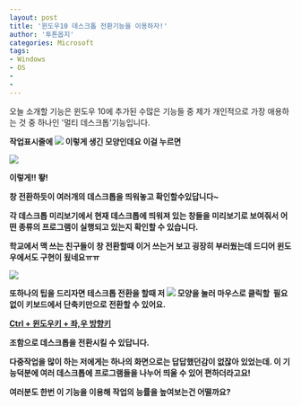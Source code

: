 ```yaml
---
layout: post
title: '윈도우10 데스크톱 전환기능을 이용하자!'
author: '투톤옵지'
categories: Microsoft
tags:
- Windows
- OS
-
- 
---
```



<script> location.href='https://cafe.naver.com/develoid/555855' ; </script>

<p>오늘 소개할 기능은 윈도우 10에 추가된 수많은 기능들 중 제가 개인적으로 가장 애용하는&nbsp;것 중 하나인 '멀티 데스크톱'기능입니다.</p><p><b></p><p>작업표시줄에 <img src="https://dthumb-phinf.pstatic.net/?src=%22http%3A%2F%2Fblogfiles.naver.net%2F20150808_113%2Fkygha7205_1439014104404UXuxv_PNG%2Fdddd.PNG%22&amp;type=cafe_wa740">&nbsp;이렇게 생긴 모양인데요 이걸 누르면</p><p><img src="https://dthumb-phinf.pstatic.net/?src=%22http%3A%2F%2Fblogfiles.naver.net%2F20150808_171%2Fkygha7205_1439014128508cYAq0_PNG%2F%25BD%25BA%25C5%25A9%25B8%25B0%25BC%25A6%252810%2529.png%22&amp;type=cafe_wa740"></p><p><b></p><p>이렇게!! 뙇!</p><p><b></p><p>창 전환하듯이 여러개의 데스크톱을 띄워놓고 확인할수있답니다~</p><p>각 데스크톱 미리보기에서 현재 데스크톱에 띄워져 있는 창들을 미리보기로 보여줘서 어떤 종류의 프로그램이 실행되고 있는지 확인할 수 있습니다.</p><p>학교에서&nbsp;맥 쓰는 친구들이 창 전환할때 이거 쓰는거 보고 굉장히 부러웠는데 드디어 윈도우에서도 구현이 됬네요ㅠㅠ</p><p><img src="https://dthumb-phinf.pstatic.net/?src=%22http%3A%2F%2Fblogimgs.naver.net%2Fsticker%2Fpc%2Fmoon_and_james%2Foriginal%2F20.png%22&amp;type=cafe_wa740"></p><p><b></p><p><b></p><p>또하나의 팁을 드리자면 테스크톱 전환을 할때 저 <img src="https://dthumb-phinf.pstatic.net/?src=%22http%3A%2F%2Fblogfiles.naver.net%2F20150808_19%2Fkygha7205_1439014502053BLdI0_PNG%2Fdddd.PNG%22&amp;type=cafe_wa740">&nbsp;모양을&nbsp;눌러 마우스로 클릭할 &nbsp;필요 없이 키보드에서 단축키만으로 전환할 수 있어요.</p><p><b></p><p><b><u>Ctrl + 윈도우키 + 좌,우 방향키</u></b></p><p><b></p><p>조함으로 데스크톱을 전환시킬 수 있답니다.</p><p><b></p><p>다중작업을 많이 하는 저에게는 하나의 화면으로는 답답했던감이 없잖아 있었는데. 이 기능덕분에 여러 데스크톱에 프로그램들을 나누어 띄울 수 있어 편하더라고요!</p><p><b></p><p>여러분도 한번 이 기능을 이용해 작업의&nbsp;능률을 높여보는건 어떨까요?</p>
